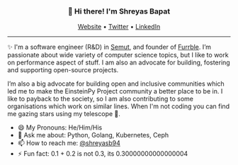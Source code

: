 <h3 align="center">👋 Hi there! I'm Shreyas Bapat</h3>
<p align="center">
  <a href="https://shreyasb.com">Website</a> •
  <a href="https://twitter.com/shreyasb94">Twitter</a> •
  <a href="https://linkedin.com/in/shreyasbapat">LinkedIn</a>
</p>

---
✨ I'm a software engineer (R&D) in [Semut](https://semut.io), and founder of [Furrble](https://furrble.com). I’m passionate about wide variety of computer science topics, but I like to work on performance aspect of stuff. I am also an advocate for building, fostering and supporting open-source projects. 

I’m also a big advocate for building open and inclusive communities which led me to make the EinsteinPy Project community a better place to be in. I like to payback to the society, so I am also contributing to some organisations which work on similar lines. When I'm not coding you can find me gazing stars using my telescope 🔭.

- 😄 My Pronouns: He/Him/His   
- 💬 Ask me about: Python, Golang, Kubernetes, Ceph
- 📫 How to reach me: [@shreyasb94](https://twitter.com/shreyasb94)
- ⚡ Fun fact: 0.1 + 0.2 is not 0.3, its 0.30000000000000004


<!--
**shreyasbapat/shreyasbapat** is a ✨ _special_ ✨ repository because its `README.md` (this file) appears on your GitHub profile.

Here are some ideas to get you started:

- 🔭 I’m currently working on ...
- 🌱 I’m currently learning ...
- 👯 I’m looking to collaborate on ...
- 🤔 I’m looking for help with ...
- 💬 Ask me about ...
- 📫 How to reach me: ...
- 😄 Pronouns: ...
- ⚡ Fun fact: ...
-->
